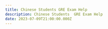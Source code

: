 ```yaml
---
title: Chinese Students GRE Exam Help
description: Chinese Students  GRE Exam Help
date: 2023-07-09T21:00:00.000Z
---
```


